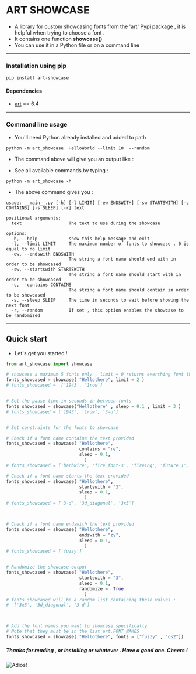 # ART SHOWCASE

- A  library for custom showcasing  fonts from the 'art' Pypi package , it is helpful when trying to choose a font . 
- It contains one function **showcase()**
- You can use it in a Python file or on a command line 

---


### Installation using pip

```
pip install art-showcase
```

#### Dependencies

- <a href="https://pypi.org/project/art/" target="_blank"> art</a> == 6.4


---

### Command line usage

- You'll need Python already installed and added to path


```
python -m art_showcase  HelloWorld --limit 10  --random 
```
- The command above will give you an output like :


- See all available commands by typing :

```
python -m art_showcase -h
```

- The above command gives you :

```
usage: __main__.py [-h] [-l LIMIT] [-ew ENDSWITH] [-sw STARTSWITH] [-c CONTAINS] [-s SLEEP] [-r] text

positional arguments:
  text                  The text to use during the showcase

options:
  -h, --help            show this help message and exit
  -l, --limit LIMIT     The maximum number of fonts to showcase . 0 is equal to no limit
  -ew, --endswith ENDSWITH
                        The string a font name should end with in order to be showcased
  -sw, --startswith STARTSWITH
                        The string a font name should start with in order to be showcased
  -c, --contains CONTAINS
                        The string a font name should contain in order to be showcased
  -s, --sleep SLEEP     The time in seconds to wait before showing the next font
  -r, --random          If set , this option enables the showcase to be randomized
```


---

## Quick start

- Let's get you started !

~~~python
from art_showcase import showcase 

# showcase a maximum 5 fonts only , limit = 0 returns everthing font that meets the specs
fonts_showcased = showcase( "Hellothere", limit = 2 )
# fonts_showcased =  ['1943', '1row']


# Set the pause time in seconds in between fonts
fonts_showcased = showcase("Hellothere" , sleep = 0.1 , limit = 3 )
# fonts_showcased = ['1943', '1row', '3-d']


# Set constraints for the fonts to showcase

# Check if a font name contains the text provided
fonts_showcased = showcase( "Hellothere",
							contains = "re",
							sleep = 0.1,
							  )
# fonts_showcased = ['barbwire', 'fire_font-s', 'fireing', 'future_1', 'future_2', 'future_3', 'future_4', 'future_5', 'future_6', 'future_7', 'future_8', 'greek', 'green_be', 'ogre', 'rectangles', 'red_phoenix', 'rev', 'stforek', 'threepoint', 'trek']

# Check if a font name starts the text provided
fonts_showcased = showcase( "Hellothere",
							startswith = "3",
							sleep = 0.1,
							  )
# fonts_showcased = ['3-d', '3d_diagonal', '3x5']



# Check if a font name endswith the text provided
fonts_showcased = showcase( "Hellothere",
							endswith = "zy",
							sleep = 0.1,
							  )
# fonts_showcased = ['fuzzy']


# Randomize the showcase output
fonts_showcased = showcase( "Hellothere",
							startswith = "3",
							sleep = 0.1,
							randomize =  True
							  )
# fonts_showcased will be a random list containing these values :
#  ['3x5', '3d_diagonal', '3-d']



# Add the font names you want to showcase specifically 
# Note that they must be in the list art.FONT_NAMES
fonts_showcased = showcase( "Hellothere", fonts = ["fuzzy" , "os2"])


~~~



##### Thanks for reading , or installing or whatever . Have a good one. Cheers !

![Adios! ](https://media3.giphy.com/media/v1.Y2lkPTc5MGI3NjExdnI4bmV1MGVhcjIyZGdpam44NHJscndwcmNkazF0eW5tOHppOXhiMyZlcD12MV9pbnRlcm5hbF9naWZfYnlfaWQmY3Q9Zw/kaBU6pgv0OsPHz2yxy/giphy.gif)



